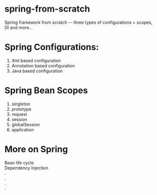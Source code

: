 # spring-from-scratch
Spring framework from scratch -- three types of configurations + scopes, DI and more...

# Spring Configurations:
1. Xml based configuration
2. Annotation based configuration
3. Java based configuration

# Spring Bean Scopes 
1. singleton 
2. prototype 
3. request 
4. session 
5. globalSession 
6. application

# More on Spring
Bean life cycle <br />
Dependency Injection <br />
. <br />
. <br />
. <br />
. <br />

